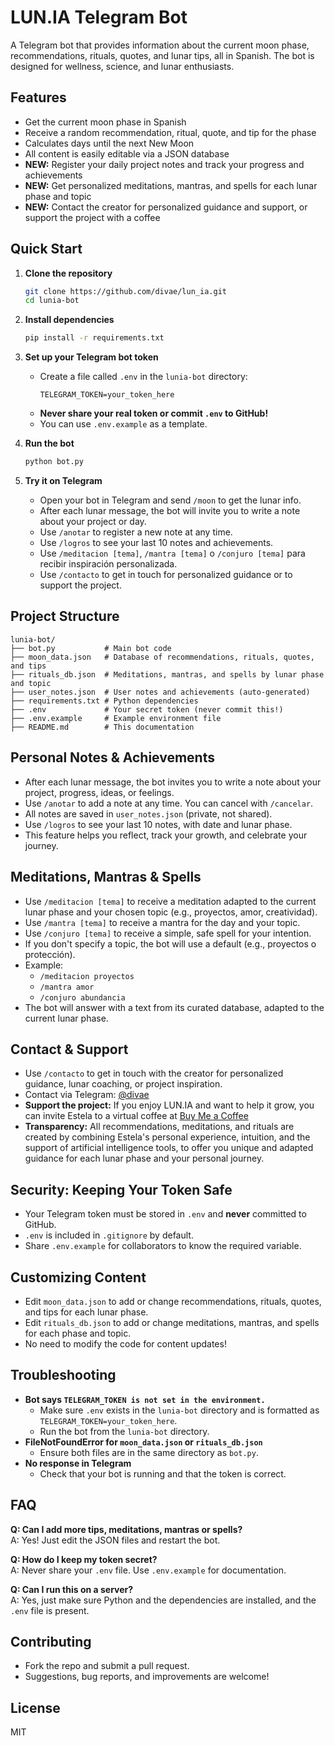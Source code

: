 # LUN.IA Telegram Bot

A Telegram bot that provides information about the current moon phase, recommendations, rituals, quotes, and lunar tips, all in Spanish. The bot is designed for wellness, science, and lunar enthusiasts.

## Features
- Get the current moon phase in Spanish
- Receive a random recommendation, ritual, quote, and tip for the phase
- Calculates days until the next New Moon
- All content is easily editable via a JSON database
- **NEW:** Register your daily project notes and track your progress and achievements
- **NEW:** Get personalized meditations, mantras, and spells for each lunar phase and topic
- **NEW:** Contact the creator for personalized guidance and support, or support the project with a coffee

## Quick Start

1. **Clone the repository**
   ```bash
   git clone https://github.com/divae/lun_ia.git
   cd lunia-bot
   ```

2. **Install dependencies**
   ```bash
   pip install -r requirements.txt
   ```

3. **Set up your Telegram bot token**
   - Create a file called `.env` in the `lunia-bot` directory:
     ```
     TELEGRAM_TOKEN=your_token_here
     ```
   - **Never share your real token or commit `.env` to GitHub!**
   - You can use `.env.example` as a template.

4. **Run the bot**
   ```bash
   python bot.py
   ```

5. **Try it on Telegram**
   - Open your bot in Telegram and send `/moon` to get the lunar info.
   - After each lunar message, the bot will invite you to write a note about your project or day.
   - Use `/anotar` to register a new note at any time.
   - Use `/logros` to see your last 10 notes and achievements.
   - Use `/meditacion [tema]`, `/mantra [tema]` o `/conjuro [tema]` para recibir inspiración personalizada.
   - Use `/contacto` to get in touch for personalized guidance or to support the project.

## Project Structure

```
lunia-bot/
├── bot.py           # Main bot code
├── moon_data.json   # Database of recommendations, rituals, quotes, and tips
├── rituals_db.json  # Meditations, mantras, and spells by lunar phase and topic
├── user_notes.json  # User notes and achievements (auto-generated)
├── requirements.txt # Python dependencies
├── .env             # Your secret token (never commit this!)
├── .env.example     # Example environment file
├── README.md        # This documentation
```

## Personal Notes & Achievements
- After each lunar message, the bot invites you to write a note about your project, progress, ideas, or feelings.
- Use `/anotar` to add a note at any time. You can cancel with `/cancelar`.
- All notes are saved in `user_notes.json` (private, not shared).
- Use `/logros` to see your last 10 notes, with date and lunar phase.
- This feature helps you reflect, track your growth, and celebrate your journey.

## Meditations, Mantras & Spells
- Use `/meditacion [tema]` to receive a meditation adapted to the current lunar phase and your chosen topic (e.g., proyectos, amor, creatividad).
- Use `/mantra [tema]` to receive a mantra for the day and your topic.
- Use `/conjuro [tema]` to receive a simple, safe spell for your intention.
- If you don't specify a topic, the bot will use a default (e.g., proyectos o protección).
- Example:
  - `/meditacion proyectos`
  - `/mantra amor`
  - `/conjuro abundancia`
- The bot will answer with a text from its curated database, adapted to the current lunar phase.

## Contact & Support
- Use `/contacto` to get in touch with the creator for personalized guidance, lunar coaching, or project inspiration.
- Contact via Telegram: [@divae](https://t.me/divae)
- **Support the project:** If you enjoy LUN.IA and want to help it grow, you can invite Estela to a virtual coffee at [Buy Me a Coffee](https://buymeacoffee.com/estela)
- **Transparency:** All recommendations, meditations, and rituals are created by combining Estela's personal experience, intuition, and the support of artificial intelligence tools, to offer you unique and adapted guidance for each lunar phase and your personal journey.

## Security: Keeping Your Token Safe
- Your Telegram token must be stored in `.env` and **never** committed to GitHub.
- `.env` is included in `.gitignore` by default.
- Share `.env.example` for collaborators to know the required variable.

## Customizing Content
- Edit `moon_data.json` to add or change recommendations, rituals, quotes, and tips for each lunar phase.
- Edit `rituals_db.json` to add or change meditations, mantras, and spells for each phase and topic.
- No need to modify the code for content updates!

## Troubleshooting
- **Bot says `TELEGRAM_TOKEN is not set in the environment.`**
  - Make sure `.env` exists in the `lunia-bot` directory and is formatted as `TELEGRAM_TOKEN=your_token_here`.
  - Run the bot from the `lunia-bot` directory.
- **FileNotFoundError for `moon_data.json` or `rituals_db.json`**
  - Ensure both files are in the same directory as `bot.py`.
- **No response in Telegram**
  - Check that your bot is running and that the token is correct.

## FAQ
**Q: Can I add more tips, meditations, mantras or spells?**  
A: Yes! Just edit the JSON files and restart the bot.

**Q: How do I keep my token secret?**  
A: Never share your `.env` file. Use `.env.example` for documentation.

**Q: Can I run this on a server?**  
A: Yes, just make sure Python and the dependencies are installed, and the `.env` file is present.

## Contributing
- Fork the repo and submit a pull request.
- Suggestions, bug reports, and improvements are welcome!

## License
MIT 